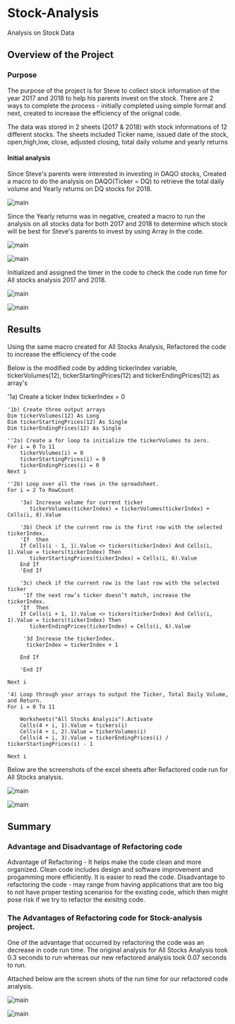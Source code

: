 # Stock-Analysis

Analysis on Stock Data

## Overview of the Project 

### Purpose 

The purpose of the project is for Steve to collect stock information of the year 2017 and 2018 to help his parents invest on the stock. There are 2 ways to complete the process - initially completed using simple format and next, created to increase the efficiency of the oriignal code.

The data was stored in 2 sheets (2017 & 2018)  with stock informations of 12 different stocks. The sheets included Ticker name, issued date of the stock, open,high,low, close, adjusted closing, total daily volume and yearly returns  

#### Initial analysis 

Since Steve's parents were interested in investing in DAQO stocks, Created a macro to do  the analysis on DAQO(Ticker = DQ) to retrieve the total daily volume and Yearly returns on DQ stocks for 2018.

![main](Resources/DAQO_Analysis_2018.png)

 Since the Yearly returns was in negative, created a macro to run the analysis on all stocks data for both 2017 and 2018 to determine which stock will be best for Steve's parents to invest by using Array in the code. 

 ![main](Resources/AllStockAnalysis_2017.png)
 
 ![main](Resources/AllStockAnalysis_2018.png)

 Initialized and assigned the timer in the code to check the code run time for All stocks analysis 2017 and 2018. 

 ![main](Resources/Runtime_2017.png)

 ![main](Resources/Runtime_2018.png)


## Results 

Using the same macro created for All Stocks Analysis, Refactored the code to increase the efficiency of the code 

Below is the modified code by adding tickerIndex  variable, tickerVolumes(12), tickerStartingPrices(12) and tickerEndingPrices(12) as array's

   
  '1a) Create a ticker Index
    tickerIndex = 0

    '1b) Create three output arrays
    Dim tickerVolumes(12) As Long
    Dim tickerStartingPrices(12) As Single
    Dim tickerEndingPrices(12) As Single
     
    ''2a) Create a for loop to initialize the tickerVolumes to zero.
    For i = 0 To 11
        tickerVolumes(i) = 0
        tickerStartingPrices(i) = 0
        tickerEndingPrices(i) = 0
    Next i

    ''2b) Loop over all the rows in the spreadsheet.
    For i = 2 To RowCount
         
        '3a) Increase volume for current ticker
           tickerVolumes(tickerIndex) = tickerVolumes(tickerIndex) + Cells(i, 8).Value
        
        '3b) Check if the current row is the first row with the selected tickerIndex.
        'If  then
        If Cells(i - 1, 1).Value <> tickers(tickerIndex) And Cells(i, 1).Value = tickers(tickerIndex) Then
           tickerStartingPrices(tickerIndex) = Cells(i, 6).Value
        End If
        'End If
        
        '3c) check if the current row is the last row with the selected ticker
         'If the next row’s ticker doesn’t match, increase the tickerIndex.
        'If  Then
        If Cells(i + 1, 1).Value <> tickers(tickerIndex) And Cells(i, 1).Value = tickers(tickerIndex) Then
           tickerEndingPrices(tickerIndex) = Cells(i, 6).Value
    
         '3d Increase the tickerIndex.
          tickerIndex = tickerIndex + 1

        End If
            
        'End If
    
    Next i
    
    '4) Loop through your arrays to output the Ticker, Total Daily Volume, and Return.
    For i = 0 To 11
        
        Worksheets("All Stocks Analysis").Activate
        Cells(4 + i, 1).Value = tickers(i)
        Cells(4 + i, 2).Value = tickerVolumes(i)
        Cells(4 + i, 3).Value = tickerEndingPrices(i) / tickerStartingPrices(i) - 1
        
    Next i
     
Below are the screenshots of the excel sheets after Refactored code run for All Stocks analysis.

![main](Resources/Refactored_2017.png)

![main](Resources/Refactored_2018.png)


## Summary 

### Advantage and Disadvantage of Refactoring code

Advantage of Refactoring - It helps make the code clean and more organized. Clean code includes design and software improvement and progamming more efficiently. It is easier to read the code.
Disadvantage to refactoring the code - may range from having applications that are too big to not have proper testing scenarios for the existing code, which then might pose risk if we try to refactor the exisitng code. 

### The Advantages of Refactoring code for Stock-analysis project. 

One of the advantage that occurred by refactoring the code was an decrease in code run time. The original analysis for All Stocks Analysis took 0.3 seconds to run whereas our new refactored analysis took  0.07 seconds to run. 

Attached below are the screen shots of the run time for our refactored code analysis. 

![main](Resources/VBA_Challenge_2017.png)

![main](Resources/VBA_Challenge_2018.png)
